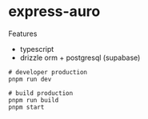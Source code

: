 # express-auro

Features

- typescript
- drizzle orm + postgresql (supabase)

```
# developer production
pnpm run dev

# build production
pnpm run build
pnpm start
```
